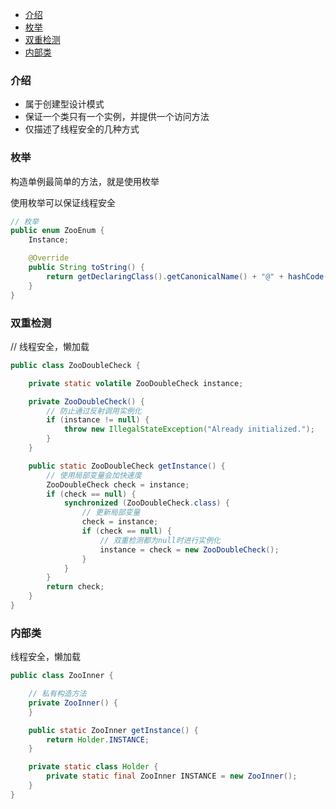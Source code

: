 - [介绍](#%E4%BB%8B%E7%BB%8D)
- [枚举](#%E6%9E%9A%E4%B8%BE)
- [双重检测](#%E5%8F%8C%E9%87%8D%E6%A3%80%E6%B5%8B)
- [内部类](#%E5%86%85%E9%83%A8%E7%B1%BB)
### 介绍
- 属于创建型设计模式
- 保证一个类只有一个实例，并提供一个访问方法
- 仅描述了线程安全的几种方式

### 枚举
构造单例最简单的方法，就是使用枚举

使用枚举可以保证线程安全
```java
// 枚举
public enum ZooEnum {
    Instance;

    @Override
    public String toString() {
        return getDeclaringClass().getCanonicalName() + "@" + hashCode();
    }
}
```

### 双重检测
// 线程安全，懒加载
```java
public class ZooDoubleCheck {

    private static volatile ZooDoubleCheck instance;

    private ZooDoubleCheck() {
        // 防止通过反射调用实例化
        if (instance != null) {
            throw new IllegalStateException("Already initialized.");
        }
    }

    public static ZooDoubleCheck getInstance() {
        // 使用局部变量会加快速度
        ZooDoubleCheck check = instance;
        if (check == null) {
            synchronized (ZooDoubleCheck.class) {
                // 更新局部变量
                check = instance;
                if (check == null) {
                    // 双重检测都为null时进行实例化
                    instance = check = new ZooDoubleCheck();
                }
            }
        }
        return check;
    }
}
```

### 内部类
线程安全，懒加载
```java
public class ZooInner {

    // 私有构造方法
    private ZooInner() {
    }

    public static ZooInner getInstance() {
        return Holder.INSTANCE;
    }

    private static class Holder {
        private static final ZooInner INSTANCE = new ZooInner();
    }
}
```


